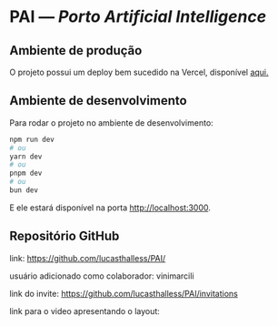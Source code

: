 # PAI — *Porto Artificial Intelligence*

## Ambiente de produção

O projeto possui um deploy bem sucedido na Vercel, disponível [aqui.](https://pai-60wl1nttz-lucasthalless-projects.vercel.app/)

## Ambiente de desenvolvimento

Para rodar o projeto no ambiente de desenvolvimento:

```bash
npm run dev
# ou
yarn dev
# ou
pnpm dev
# ou
bun dev
```

E ele estará disponível na porta [http://localhost:3000](http://localhost:3000).

## Repositório GitHub

link: <https://github.com/lucasthalless/PAI/>

usuário adicionado como colaborador: vinimarcili

link do invite: <https://github.com/lucasthalless/PAI/invitations>

<!-- TODO -->
link para o video apresentando o layout: